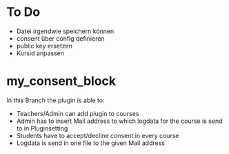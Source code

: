 # To Do
 - Datei irgendwie speichern können
 - consent über config definieren
 - public key ersetzen
 - Kursid anpassen



# my_consent_block

In this Branch the plugin is able to:

 - Teachers/Admin can add plugin to courses
 - Admin has to insert Mail address to which logdata for the course is send to in Pluginsetting
 - Students have to accept/decline consent in every course
 - Logdata is send in one file to the given Mail address


